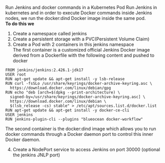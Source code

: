 Run Jenkins and docker commands in a Kubernetes Pod
Run Jenkins in kubernetes and in order to execute Docker commands inside Jenkins nodes, we run the docker:dind Docker image inside the same pod. \
**To do this we**

1. Create a namespace called jenkins
2. Create a persistent storage with a PVC(Persistent Volume Claim)
2. Create a Pod with 2 containers in this jenkins namespace \
The first container is a customized official Jenkins Docker image derived from a Dockerfile with the following content and pushed to docker
```
FROM jenkins/jenkins:2.426.1-jdk17
USER root
RUN apt-get update && apt-get install -y lsb-release
RUN curl -fsSLo /usr/share/keyrings/docker-archive-keyring.asc \
  https://download.docker.com/linux/debian/gpg
RUN echo "deb [arch=$(dpkg --print-architecture) \
  signed-by=/usr/share/keyrings/docker-archive-keyring.asc] \
  https://download.docker.com/linux/debian \
  $(lsb_release -cs) stable" > /etc/apt/sources.list.d/docker.list
RUN apt-get update && apt-get install -y docker-ce-cli
USER jenkins
RUN jenkins-plugin-cli --plugins "blueocean docker-workflow"
```
The second container is the docker:dind image which allows you to run docker commands through a Docker daemon port to control this inner Docker daemon.

4. Create a NodePort service to access Jenkins on port 30000 (optional the jenkins JNLP port)
